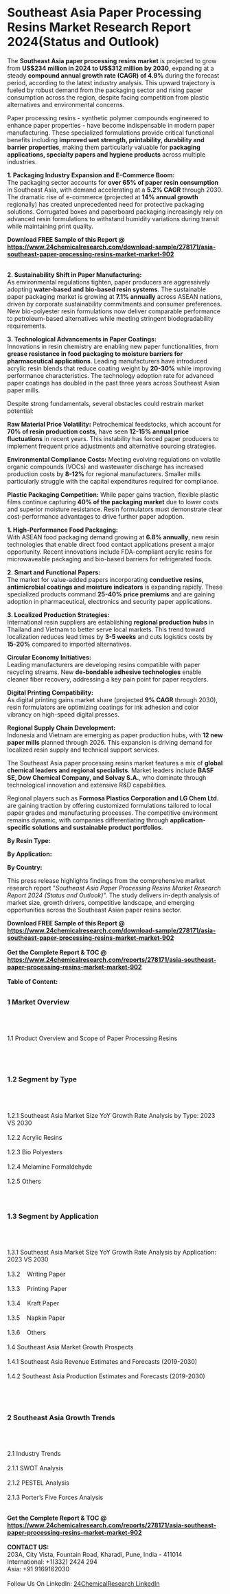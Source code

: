 <h1>Southeast Asia Paper Processing Resins Market Research Report 2024(Status and Outlook)</h1><p>The <strong>Southeast Asia paper processing resins market</strong> is projected to grow from <strong>US$234 million in 2024 to US$312 million by 2030</strong>, expanding at a steady <strong>compound annual growth rate (CAGR) of 4.9%</strong> during the forecast period, according to the latest industry analysis. This upward trajectory is fueled by robust demand from the packaging sector and rising paper consumption across the region, despite facing competition from plastic alternatives and environmental concerns.</p><p>Paper processing resins - synthetic polymer compounds engineered to enhance paper properties - have become indispensable in modern paper manufacturing. These specialized formulations provide critical functional benefits including <strong>improved wet strength, printability, durability and barrier properties</strong>, making them particularly valuable for <strong>packaging applications, specialty papers and hygiene products</strong> across multiple industries.</p><p><strong>1. Packaging Industry Expansion and E-Commerce Boom:</strong><br>
The packaging sector accounts for <strong>over 65% of paper resin consumption</strong> in Southeast Asia, with demand accelerating at a <strong>5.2% CAGR</strong> through 2030. The dramatic rise of e-commerce (projected at <strong>14% annual growth</strong> regionally) has created unprecedented need for protective packaging solutions. Corrugated boxes and paperboard packaging increasingly rely on advanced resin formulations to withstand humidity variations during transit while maintaining print quality.</p><div><b>Download FREE Sample of this Report @ 
            <a href="https://www.24chemicalresearch.com/download-sample/278171/asia-southeast-paper-processing-resins-market-market-902">
            https://www.24chemicalresearch.com/download-sample/278171/asia-southeast-paper-processing-resins-market-market-902</a></b></div><br><p><strong>2. Sustainability Shift in Paper Manufacturing:</strong><br>
As environmental regulations tighten, paper producers are aggressively adopting <strong>water-based and bio-based resin systems</strong>. The sustainable paper packaging market is growing at <strong>7.1% annually</strong> across ASEAN nations, driven by corporate sustainability commitments and consumer preferences. New bio-polyester resin formulations now deliver comparable performance to petroleum-based alternatives while meeting stringent biodegradability requirements.</p><p><strong>3. Technological Advancements in Paper Coatings:</strong><br>
Innovations in resin chemistry are enabling new paper functionalities, from <strong>grease resistance in food packaging to moisture barriers for pharmaceutical applications</strong>. Leading manufacturers have introduced acrylic resin blends that reduce coating weight by <strong>20-30%</strong> while improving performance characteristics. The technology adoption rate for advanced paper coatings has doubled in the past three years across Southeast Asian paper mills.</p><p>Despite strong fundamentals, several obstacles could restrain market potential:</p><p><strong>Raw Material Price Volatility:</strong> Petrochemical feedstocks, which account for <strong>70% of resin production costs</strong>, have seen <strong>12-15% annual price fluctuations</strong> in recent years. This instability has forced paper producers to implement frequent price adjustments and alternative sourcing strategies.</p><p><strong>Environmental Compliance Costs:</strong> Meeting evolving regulations on volatile organic compounds (VOCs) and wastewater discharge has increased production costs by <strong>8-12%</strong> for regional manufacturers. Smaller mills particularly struggle with the capital expenditures required for compliance.</p><p><strong>Plastic Packaging Competition:</strong> While paper gains traction, flexible plastic films continue capturing <strong>40% of the packaging market</strong> due to lower costs and superior moisture resistance. Resin formulators must demonstrate clear cost-performance advantages to drive further paper adoption.</p><p><strong>1. High-Performance Food Packaging:</strong><br>
With ASEAN food packaging demand growing at <strong>6.8% annually</strong>, new resin technologies that enable direct food contact applications present a major opportunity. Recent innovations include FDA-compliant acrylic resins for microwaveable packaging and bio-based barriers for refrigerated foods.</p><p><strong>2. Smart and Functional Papers:</strong><br>
The market for value-added papers incorporating <strong>conductive resins, antimicrobial coatings and moisture indicators</strong> is expanding rapidly. These specialized products command <strong>25-40% price premiums</strong> and are gaining adoption in pharmaceutical, electronics and security paper applications.</p><p><strong>3. Localized Production Strategies:</strong><br>
International resin suppliers are establishing <strong>regional production hubs</strong> in Thailand and Vietnam to better serve local markets. This trend toward localization reduces lead times by <strong>3-5 weeks</strong> and cuts logistics costs by <strong>15-20%</strong> compared to imported alternatives.</p><p><strong>Circular Economy Initiatives:</strong><br>
	Leading manufacturers are developing resins compatible with paper recycling streams. New <strong>de-bondable adhesive technologies</strong> enable cleaner fiber recovery, addressing a key pain point for paper recyclers.</p><p><strong>Digital Printing Compatibility:</strong><br>
	As digital printing gains market share (projected <strong>9% CAGR</strong> through 2030), resin formulators are optimizing coatings for ink adhesion and color vibrancy on high-speed digital presses.</p><p><strong>Regional Supply Chain Development:</strong><br>
	Indonesia and Vietnam are emerging as paper production hubs, with <strong>12 new paper mills</strong> planned through 2026. This expansion is driving demand for localized resin supply and technical support services.</p><p>The Southeast Asia paper processing resins market features a mix of <strong>global chemical leaders and regional specialists</strong>. Market leaders include <strong>BASF SE, Dow Chemical Company, and Solvay S.A.</strong>, who dominate through technological innovation and extensive R&amp;D capabilities.</p><p>Regional players such as <strong>Formosa Plastics Corporation and LG Chem Ltd.</strong> are gaining traction by offering customized formulations tailored to local paper grades and manufacturing processes. The competitive environment remains dynamic, with companies differentiating through <strong>application-specific solutions and sustainable product portfolios</strong>.</p><p><strong>By Resin Type:</strong></p><p><strong>By Application:</strong></p><p><strong>By Country:</strong></p><p>This press release highlights findings from the comprehensive market research report "<em>Southeast Asia Paper Processing Resins Market Research Report 2024 (Status and Outlook)</em>". The study delivers in-depth analysis of market size, growth drivers, competitive landscape, and emerging opportunities across the Southeast Asian paper resins sector.</p><div><b>Download FREE Sample of this Report @ 
            <a href="https://www.24chemicalresearch.com/download-sample/278171/asia-southeast-paper-processing-resins-market-market-902">
            https://www.24chemicalresearch.com/download-sample/278171/asia-southeast-paper-processing-resins-market-market-902</a></b></div><br><div><b>Get the Complete Report & TOC @ 
            <a href="https://www.24chemicalresearch.com/reports/278171/asia-southeast-paper-processing-resins-market-market-902">
            https://www.24chemicalresearch.com/reports/278171/asia-southeast-paper-processing-resins-market-market-902</a></b></div><br>
            <b>Table of Content:</b><p><h2><span style="font-size:16px"><strong>1 Market Overview&nbsp;&nbsp; &nbsp;</strong></span></h2><br />
<br />
<p>1.1 Product Overview and Scope of Paper Processing Resins&nbsp;</p><br />
<br />
<h2><strong><span style="font-size:16px">1.2 Segment by Type&nbsp;&nbsp; &nbsp;</span></strong></h2><br />
<br />
<p>1.2.1 Southeast Asia Market Size YoY Growth Rate Analysis by Type: 2023 VS 2030&nbsp;&nbsp; &nbsp;<br /><br />
1.2.2 Acrylic Resins&nbsp;&nbsp; &nbsp;<br /><br />
1.2.3 Bio Polyesters<br /><br />
1.2.4 Melamine Formaldehyde<br /><br />
1.2.5 Others<br /><br />
<br />
<h2><span style="font-size:16px"><strong>1.3 Segment by Application&nbsp;&nbsp;</strong></span></h2><br />
<br />
<p>1.3.1 Southeast Asia Market Size YoY Growth Rate Analysis by Application: 2023 VS 2030&nbsp;&nbsp; &nbsp;<br /><br />
1.3.2&nbsp;&nbsp; &nbsp;Writing Paper<br /><br />
1.3.3&nbsp;&nbsp; &nbsp;Printing Paper<br /><br />
1.3.4&nbsp;&nbsp; &nbsp;Kraft Paper<br /><br />
1.3.5&nbsp;&nbsp; &nbsp;Napkin Paper<br /><br />
1.3.6&nbsp;&nbsp; &nbsp;Others<br /><br />
1.4 Southeast Asia Market Growth Prospects&nbsp;&nbsp; &nbsp;<br /><br />
1.4.1 Southeast Asia Revenue Estimates and Forecasts (2019-2030)&nbsp;&nbsp; &nbsp;<br /><br />
1.4.2 Southeast Asia Production Estimates and Forecasts (2019-2030)&nbsp;&nbsp;</p><br />
<br />
<h2><span style="font-size:16px"><strong>2 Southeast Asia Growth Trends&nbsp;&nbsp; &nbsp;</strong></span></h2><br />
<br />
<p>2.1 Industry Trends&nbsp;&nbsp; &nbsp;<br /><br />
2.1.1 SWOT Analysis&nbsp;&nbsp; &nbsp;<br /><br />
2.1.2 PESTEL Analysis&nbsp;&nbsp; &nbsp;<br /><br />
2.1.3 Porter&rsquo;s Five Forces Analysis&nbsp;&nbsp; &nbsp;<br /><br />
</p><div><b>Get the Complete Report & TOC @ 
            <a href="https://www.24chemicalresearch.com/reports/278171/asia-southeast-paper-processing-resins-market-market-902">
            https://www.24chemicalresearch.com/reports/278171/asia-southeast-paper-processing-resins-market-market-902</a></b></div><br><b>CONTACT US:</b><br>
            203A, City Vista, Fountain Road, Kharadi, Pune, India - 411014<br>
            International: +1(332) 2424 294<br>
            Asia: +91 9169162030 <br><br>
            Follow Us On LinkedIn: <a href="https://www.linkedin.com/company/24chemicalresearch/">24ChemicalResearch LinkedIn</a>